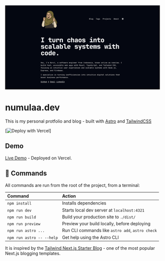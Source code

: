![img.png](img.png)

# numulaa.dev

This is my personal protfolio and blog - built with [Astro](<[Astro](https://astro.build/)>) and [TailwindCSS](https://tailwindcss.com/)

[![Deploy with Vercel](https://vercel.com/button)]

## Demo

[Live Demo](https://tasb.yon.fun/) - Deployed on Vercel.

## 🧞 Commands

All commands are run from the root of the project, from a terminal:

| Command                   | Action                                           |
| :------------------------ | :----------------------------------------------- |
| `npm install`             | Installs dependencies                            |
| `npm run dev`             | Starts local dev server at `localhost:4321`      |
| `npm run build`           | Build your production site to `./dist/`          |
| `npm run preview`         | Preview your build locally, before deploying     |
| `npm run astro ...`       | Run CLI commands like `astro add`, `astro check` |
| `npm run astro -- --help` | Get help using the Astro CLI                     |

It is inspired by the [Tailwind Next.js Starter Blog](https://github.com/timlrx/tailwind-nextjs-starter-blog) - one of the most popular Next.js blogging templates.
